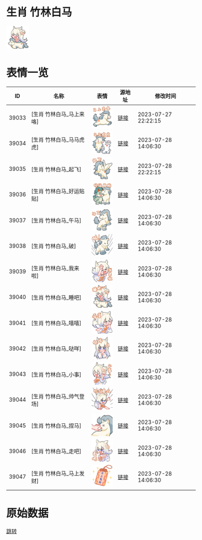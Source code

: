 # 生肖 竹林白马

<img src="./cover.png" height="60" alt="cover" />

# 表情一览

|ID|名称|表情|源地址|修改时间|
|----|----|----|----|----|
|39033|[生肖 竹林白马_马上来咯]|<img src="./pic/039033_%5B生肖 竹林白马_马上来咯%5D.png" height="60" alt="马上来咯"/>|[链接](https://i0.hdslb.com/bfs/garb/87b96eaaaa21fbb4ac3120d16cf7a2d9a7586147.png)|2023-07-27 22:22:15|
|39034|[生肖 竹林白马_马马虎虎]|<img src="./pic/039034_%5B生肖 竹林白马_马马虎虎%5D.png" height="60" alt="马马虎虎"/>|[链接](https://i0.hdslb.com/bfs/garb/4ce6d8f03495088e06790c538fbc00b9e097574b.png)|2023-07-28 14:06:30|
|39035|[生肖 竹林白马_起飞]|<img src="./pic/039035_%5B生肖 竹林白马_起飞%5D.png" height="60" alt="起飞"/>|[链接](https://i0.hdslb.com/bfs/garb/f474237b90fd205501343f51c67b6e8f7e5c12b8.png)|2023-07-28 22:22:15|
|39036|[生肖 竹林白马_好运贴贴]|<img src="./pic/039036_%5B生肖 竹林白马_好运贴贴%5D.png" height="60" alt="好运贴贴"/>|[链接](https://i0.hdslb.com/bfs/garb/a6e54300c3b6e0a2e0a71d7367e3f873bcb759bc.png)|2023-07-28 14:06:30|
|39037|[生肖 竹林白马_午马]|<img src="./pic/039037_%5B生肖 竹林白马_午马%5D.png" height="60" alt="午马"/>|[链接](https://i0.hdslb.com/bfs/garb/b9a039e9bed2f54a9aee5d7d0e737e538b29217c.png)|2023-07-28 14:06:30|
|39038|[生肖 竹林白马_破]|<img src="./pic/039038_%5B生肖 竹林白马_破%5D.png" height="60" alt="破"/>|[链接](https://i0.hdslb.com/bfs/garb/0ad3ea927735f6a04fb05a55eb77cbd92339dbc5.png)|2023-07-28 14:06:30|
|39039|[生肖 竹林白马_我来啦]|<img src="./pic/039039_%5B生肖 竹林白马_我来啦%5D.png" height="60" alt="我来啦"/>|[链接](https://i0.hdslb.com/bfs/garb/c5ffa5afbbd89efc170450c2d8dd4f0994967374.png)|2023-07-28 14:06:30|
|39040|[生肖 竹林白马_睡吧]|<img src="./pic/039040_%5B生肖 竹林白马_睡吧%5D.png" height="60" alt="睡吧"/>|[链接](https://i0.hdslb.com/bfs/garb/2a54518b681a90fb786d0aef7603f8d9415b6519.png)|2023-07-28 14:06:30|
|39041|[生肖 竹林白马_嘻嘻]|<img src="./pic/039041_%5B生肖 竹林白马_嘻嘻%5D.png" height="60" alt="嘻嘻"/>|[链接](https://i0.hdslb.com/bfs/garb/e04a58cd3762f711fa68ce7775d8266d3d4c5d6b.png)|2023-07-28 14:06:30|
|39042|[生肖 竹林白马_哒咩]|<img src="./pic/039042_%5B生肖 竹林白马_哒咩%5D.png" height="60" alt="哒咩"/>|[链接](https://i0.hdslb.com/bfs/garb/d013d4c7d6ea673ed60fb08f4bda837a70275c74.png)|2023-07-28 14:06:30|
|39043|[生肖 竹林白马_小事]|<img src="./pic/039043_%5B生肖 竹林白马_小事%5D.png" height="60" alt="小事"/>|[链接](https://i0.hdslb.com/bfs/garb/63192a49be7542782a9bc9a7145670491b2b5f6b.png)|2023-07-28 14:06:30|
|39044|[生肖 竹林白马_帅气登场]|<img src="./pic/039044_%5B生肖 竹林白马_帅气登场%5D.png" height="60" alt="帅气登场"/>|[链接](https://i0.hdslb.com/bfs/garb/8ee10f8aba470ceb8d3971e6e0507c1b0ab28bb0.png)|2023-07-28 14:06:30|
|39045|[生肖 竹林白马_捏马]|<img src="./pic/039045_%5B生肖 竹林白马_捏马%5D.png" height="60" alt="捏马"/>|[链接](https://i0.hdslb.com/bfs/garb/22ee6961dd3611965682218e9cd397fff97e4b9e.png)|2023-07-28 14:06:30|
|39046|[生肖 竹林白马_走吧]|<img src="./pic/039046_%5B生肖 竹林白马_走吧%5D.png" height="60" alt="走吧"/>|[链接](https://i0.hdslb.com/bfs/garb/980b5422a8757a3f5acbc4bc91cc89da11542313.png)|2023-07-28 14:06:30|
|39047|[生肖 竹林白马_马上发财]|<img src="./pic/039047_%5B生肖 竹林白马_马上发财%5D.png" height="60" alt="马上发财"/>|[链接](https://i0.hdslb.com/bfs/garb/01329863f9602c837bb810f1a186145843067339.png)|2023-07-28 14:06:30|

# 原始数据

[跳转](./raw.json)


